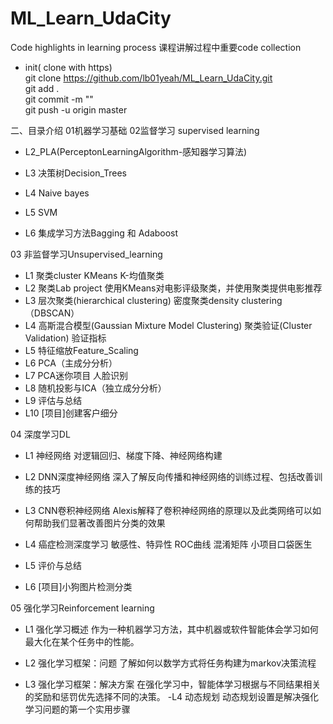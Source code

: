 # ML_Learn_UdaCity
  Code highlights in learning process
课程讲解过程中重要code collection

- init( clone with https)  
git clone https://github.com/lb01yeah/ML_Learn_UdaCity.git  
git add .  
git commit -m ""  
git push -u origin master 

二、目录介绍
01机器学习基础
02监督学习 supervised learning
 - L2_PLA(PerceptonLearningAlgorithm-感知器学习算法)

 - L3 决策树Decision_Trees

 - L4 Naive bayes

 - L5 SVM

 - L6 集成学习方法Bagging 和 Adaboost

03 非监督学习Unsupervised_learning
 - L1 聚类cluster 
   KMeans K-均值聚类
 - L2 聚类Lab project
   使用KMeans对电影评级聚类，并使用聚类提供电影推荐
 - L3 层次聚类(hierarchical clustering)
    密度聚类density clustering（DBSCAN）
 - L4 高斯混合模型(Gaussian Mixture Model Clustering)
    聚类验证(Cluster Validation)
    验证指标
 - L5 特征缩放Feature_Scaling
 - L6 PCA（主成分分析）
 - L7 PCA迷你项目
     人脸识别
 - L8 随机投影与ICA（独立成分分析）
 - L9 评估与总结
 - L10 [项目]创建客户细分
 
 04 深度学习DL
  - L1 神经网络
    对逻辑回归、梯度下降、神经网络构建
  - L2 DNN深度神经网络
    深入了解反向传播和神经网络的训练过程、包括改善训练的技巧
  - L3 CNN卷积神经网络
    Alexis解释了卷积神经网络的原理以及此类网络可以如何帮助我们显著改善图片分类的效果
  - L4 癌症检测深度学习
    敏感性、特异性
    ROC曲线
    混淆矩阵
    小项目口袋医生
  - L5 评价与总结
  
  - L6 [项目]小狗图片检测分类
 
 05 强化学习Reinforcement learning
 - L1 强化学习概述
   作为一种机器学习方法，其中机器或软件智能体会学习如何最大化在某个任务中的性能。
   
 - L2 强化学习框架：问题
   了解如何以数学方式将任务构建为markov决策流程
 - L3 强化学习框架：解决方案
   在强化学习中，智能体学习根据与不同结果相关的奖励和惩罚优先选择不同的决策。
 -L4 动态规划
    动态规划设置是解决强化学习问题的第一个实用步骤
    
  
 

